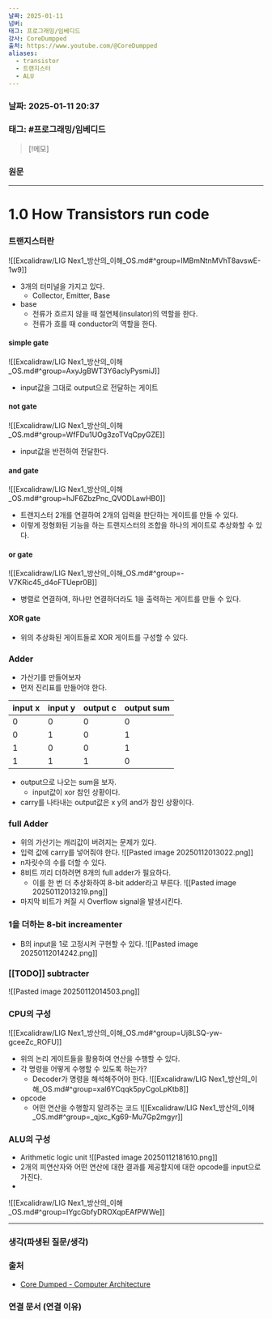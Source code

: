 ```yaml
---
날짜: 2025-01-11
넘버: 
태그: 프로그래밍/임베디드
강사: CoreDumpped
출처: https://www.youtube.com/@CoreDumpped
aliases:
  - transistor
  - 트랜지스터
  - ALU
---
```

### 날짜:  2025-01-11 20:37

### 태그: #프로그래밍/임베디드 
>[!메모]
>

### 원문
---
# 1.0 How Transistors run code
### 트랜지스터란
![[Excalidraw/LIG Nex1_방산의_이해_OS.md#^group=IMBmNtnMVhT8avswE-1w9]]
- 3개의 터미널을 가지고 있다.
	- Collector, Emitter, Base
- base
	- 전류가 흐르지 않을 때 절연체(insulator)의 역할을 한다.
	- 전류가 흐를 때 conductor의 역할을 한다.
#### simple gate
![[Excalidraw/LIG Nex1_방산의_이해_OS.md#^group=AxyJgBWT3Y6aclyPysmiJ]]
- input값을 그대로 output으로 전달하는 게이트
#### not gate
![[Excalidraw/LIG Nex1_방산의_이해_OS.md#^group=WfFDu1UOg3zoTVqCpyGZE]]
- input값을 반전하여 전달한다.
#### and gate
![[Excalidraw/LIG Nex1_방산의_이해_OS.md#^group=hJF6ZbzPnc_QVODLawHB0]]
- 트랜지스터 2개를 연결하여 2개의 입력을 판단하는 게이트를 만들 수 있다.
- 이렇게 정형화된 기능을 하는 트랜지스터의 조합을 하나의 게이트로 추상화할 수 있다.
#### or gate
![[Excalidraw/LIG Nex1_방산의_이해_OS.md#^group=-V7KRic45_d4oFTUepr0B]]
- 병렬로 연결하여, 하나만 연결하더라도 1을 출력하는 게이트를 만들 수 있다.
#### XOR gate
- 위의 추상화된 게이트들로 XOR 게이트를 구성할 수 있다.
### Adder
- 가산기를 만들어보자 
- 먼저 진리표를 만들어야 한다.

| input x | input y | output c | output sum |
| ------- | ------- | -------- | ---------- |
| 0       | 0       | 0        | 0          |
| 0       | 1       | 0        | 1          |
| 1       | 0       | 0        | 1          |
| 1       | 1       | 1        | 0          |
- output으로 나오는 sum을 보자.
	- input값이 xor 참인 상황이다.
- carry를 나타내는 output값은 x y의 and가 참인 상황이다.
### full Adder
- 위의 가산기는 캐리값이 버려지는 문제가 있다.
- 입력 값에 carry를 넣어줘야 한다.
![[Pasted image 20250112013022.png]]
- n자릿수의 수를 더할 수 있다.
- 8비트 끼리 더하려면 8개의 full adder가 필요하다.
	- 이를 한 번 더 추상화하여 8-bit adder라고 부른다.
![[Pasted image 20250112013219.png]]
- 마지막 비트가 켜질 시 Overflow signal을 발생시킨다.
### 1을 더하는 8-bit increamenter
- B의 input을 1로 고정시켜 구현할 수 있다.
![[Pasted image 20250112014242.png]]
### [[TODO]] subtracter
![[Pasted image 20250112014503.png]]
### CPU의 구성
![[Excalidraw/LIG Nex1_방산의_이해_OS.md#^group=Uj8LSQ-yw-gceeZc_ROFU]]
- 위의 논리 게이트들을 활용하여 연산을 수행할 수 있다.
- 각 명령을 어떻게 수행할 수 있도록 하는가?
	- Decoder가 명령을 해석해주어야 한다.
![[Excalidraw/LIG Nex1_방산의_이해_OS.md#^group=xal6YCqqk5pyCgoLpKtb8]]
- opcode
	- 어떤 연산을 수행할지 알려주는 코드
![[Excalidraw/LIG Nex1_방산의_이해_OS.md#^group=_qjxc_Kg69-Mu7Gp2mgyr]]
### ALU의 구성
- Arithmetic logic unit
![[Pasted image 20250112181610.png]]
- 2개의 피연산자와 어떤 연산에 대한 결과를 제공할지에 대한 opcode를 input으로 가진다.
- 
![[Excalidraw/LIG Nex1_방산의_이해_OS.md#^group=IYgcGbfyDROXqpEAfPWWe]]




---
### 생각(파생된 질문/생각)

### 출처
- [Core Dumped - Computer Architecture](https://www.youtube.com/@CoreDumpped)
### 연결 문서 (연결 이유)
